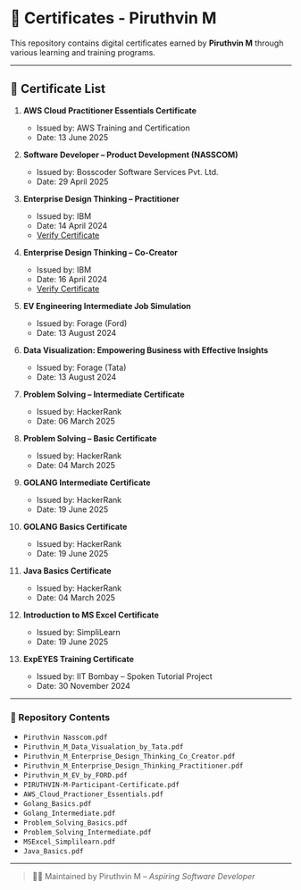 # 📜 Certificates - Piruthvin M

This repository contains digital certificates earned by **Piruthvin M** through various learning and training programs.

---

## 🧾 Certificate List

1. **AWS Cloud Practitioner Essentials Certificate**
   - Issued by: AWS Training and Certification  
   - Date: 13 June 2025

2. **Software Developer – Product Development (NASSCOM)**
   - Issued by: Bosscoder Software Services Pvt. Ltd.  
   - Date: 29 April 2025

3. **Enterprise Design Thinking – Practitioner**
   - Issued by: IBM  
   - Date: 14 April 2024  
   - [Verify Certificate](https://www.credly.com/go/CNgHMKkc)

4. **Enterprise Design Thinking – Co-Creator**
   - Issued by: IBM  
   - Date: 16 April 2024  
   - [Verify Certificate](https://www.credly.com/go/a8HDk11y)

5. **EV Engineering Intermediate Job Simulation**
   - Issued by: Forage (Ford)  
   - Date: 13 August 2024

6. **Data Visualization: Empowering Business with Effective Insights**
   - Issued by: Forage (Tata)  
   - Date: 13 August 2024

7. **Problem Solving – Intermediate Certificate**
   - Issued by: HackerRank  
   - Date: 06 March 2025

8. **Problem Solving – Basic Certificate**
   - Issued by: HackerRank  
   - Date: 04 March 2025

9. **GOLANG Intermediate Certificate**
   - Issued by: HackerRank  
   - Date: 19 June 2025

10. **GOLANG Basics Certificate**
    - Issued by: HackerRank  
    - Date: 19 June 2025

11. **Java Basics Certificate**
    - Issued by: HackerRank  
    - Date: 04 March 2025

12. **Introduction to MS Excel Certificate**
    - Issued by: SimpliLearn  
    - Date: 19 June 2025

13. **ExpEYES Training Certificate**
    - Issued by: IIT Bombay – Spoken Tutorial Project  
    - Date: 30 November 2024

---

### 📂 Repository Contents

- `Piruthvin Nasscom.pdf`
- `Piruthvin_M_Data_Visualation_by_Tata.pdf`
- `Piruthvin_M_Enterprise_Design_Thinking_Co_Creator.pdf`
- `Piruthvin_M_Enterprise_Design_Thinking_Practitioner.pdf`
- `Piruthvin_M_EV_by_FORD.pdf`
- `PIRUTHVIN-M-Participant-Certificate.pdf`
- `AWS_Cloud_Practioner_Essentials.pdf`
- `Golang_Basics.pdf`
- `Golang_Intermediate.pdf`
- `Problem_Solving_Basics.pdf`
- `Problem_Solving_Intermediate.pdf`
- `MSExcel_Simplilearn.pdf`
- `Java_Basics.pdf`

---

> 🧑‍💻 Maintained by Piruthvin M – *Aspiring Software Developer*
